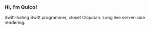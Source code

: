 ### Hi, I’m Quico!

Swift-hating Swift programmer, closet Clojurian. Long live server-side rendering.
